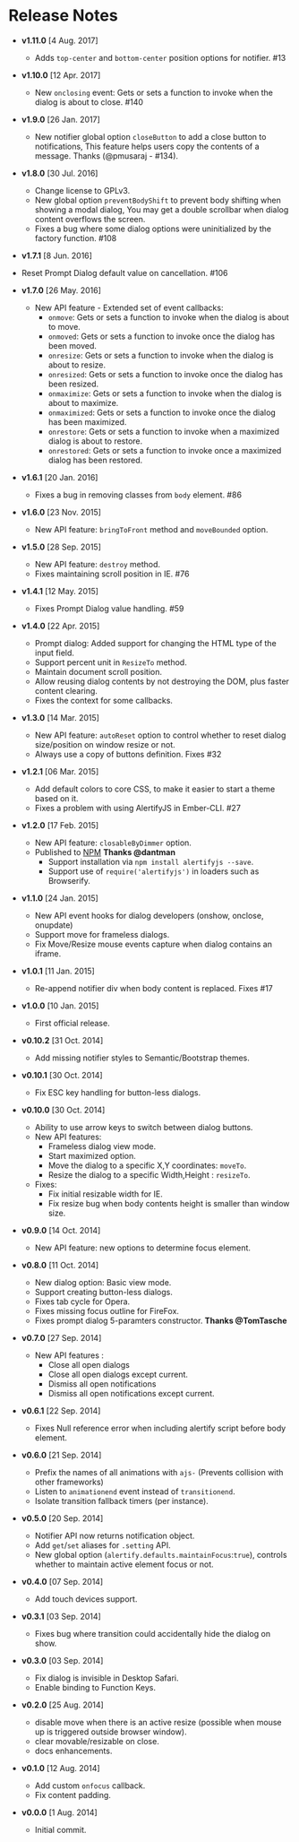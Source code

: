 # Release Notes
* **v1.11.0** [4 Aug. 2017]
  * Adds `top-center` and `bottom-center` position options for notifier. #13

* **v1.10.0** [12 Apr. 2017]
  * New `onclosing` event: Gets or sets a function to invoke when the dialog is about to close. #140

* **v1.9.0** [26 Jan. 2017]
  * New notifier global option `closeButton` to add a close button to notifications, This feature helps users copy the contents of a message. Thanks (@pmusaraj - #134).

* **v1.8.0** [30 Jul. 2016]
  * Change license to GPLv3.
  * New global option `preventBodyShift` to prevent body shifting when showing a modal dialog, You may get a double scrollbar when dialog content overflows the screen.
  * Fixes a bug where some dialog options were uninitialized by the factory function. #108

* **v1.7.1** [8 Jun. 2016]
 * Reset Prompt Dialog default value on cancellation. #106

* **v1.7.0** [26 May. 2016]
  * New API feature - Extended set of event callbacks: 
    * `onmove`: Gets or sets a function to invoke when the dialog is about to move.
    * `onmoved`: Gets or sets a function to invoke once the dialog has been moved.
    * `onresize`: Gets or sets a function to invoke when the dialog is about to resize.
    * `onresized`: Gets or sets a function to invoke once the dialog has been resized.
    * `onmaximize`: Gets or sets a function to invoke when the dialog is about to maximize.
    * `onmaximized`: Gets or sets a function to invoke once the dialog has been maximized.
    * `onrestore`: Gets or sets a function to invoke when a maximized dialog is about to restore.
    * `onrestored`: Gets or sets a function to invoke once a maximized dialog has been restored.

* **v1.6.1** [20 Jan. 2016]
  * Fixes a bug in removing classes from `body` element. #86
  
* **v1.6.0** [23 Nov. 2015]
  * New API feature: `bringToFront` method and `moveBounded` option.
  
* **v1.5.0** [28 Sep. 2015]
  * New API feature: `destroy` method.
  * Fixes maintaining scroll position in IE. #76
  
* **v1.4.1** [12 May. 2015]
  * Fixes Prompt Dialog value handling. #59

* **v1.4.0** [22 Apr. 2015]
  * Prompt dialog: Added support for changing the HTML type of the input field.
  * Support percent unit in `ResizeTo` method.
  * Maintain document scroll position.
  * Allow reusing dialog contents by not destroying the DOM, plus faster content clearing.
  * Fixes the context for some callbacks.

* **v1.3.0** [14 Mar. 2015]
  * New API feature: `autoReset` option to control whether to reset dialog size/position on window resize or not.
  * Always use a copy of buttons definition. Fixes #32

* **v1.2.1** [06 Mar. 2015]
  * Add default colors to core CSS, to make it easier to start a theme based on it.
  * Fixes a problem with using AlertifyJS in Ember-CLI. #27

* **v1.2.0** [17 Feb. 2015]
  * New API feature: `closableByDimmer` option.
  * Published to [NPM](https://www.npmjs.com/package/alertifyjs) **Thanks @dantman**
    * Support installation via `npm install alertifyjs --save`.
    * Support use of `require('alertifyjs')` in loaders such as Browserify.

* **v1.1.0** [24 Jan. 2015]
  * New API event hooks for dialog developers (onshow, onclose, onupdate)
  * Support move for frameless dialogs.
  * Fix Move/Resize mouse events capture when dialog contains an iframe.

* **v1.0.1** [11 Jan. 2015]
  * Re-append notifier div when body content is replaced. Fixes #17

* **v1.0.0** [10 Jan. 2015]
  * First official release.

* **v0.10.2** [31 Oct. 2014]
  * Add missing notifier styles to Semantic/Bootstrap themes.

* **v0.10.1** [30 Oct. 2014]
  * Fix ESC key handling for button-less dialogs.

* **v0.10.0** [30 Oct. 2014]
  * Ability to use arrow keys to switch between dialog buttons.
  * New API features:
    * Frameless dialog view mode.
    * Start maximized option.
    * Move the dialog to a specific X,Y coordinates: `moveTo`.
    * Resize the dialog to a specific Width,Height : `resizeTo`.
  * Fixes:
    * Fix initial resizable width for IE.
    * Fix resize bug when body contents height is smaller than window size.

* **v0.9.0** [14 Oct. 2014]
  * New API feature: new options to determine focus element.

* **v0.8.0** [11 Oct. 2014]
  * New dialog option: Basic view mode.
  * Support creating button-less dialogs.
  * Fixes tab cycle for Opera.
  * Fixes missing focus outline for FireFox.
  * Fixes prompt dialog 5-paramters constructor. **Thanks @TomTasche**

* **v0.7.0** [27 Sep. 2014]
  * New API features :
	* Close all open dialogs
	* Close all open dialogs except current.
	* Dismiss all open notifications
	* Dismiss all open notifications except current.

* **v0.6.1** [22 Sep. 2014]
  * Fixes Null reference error when including alertify script before body element.

* **v0.6.0** [21 Sep. 2014]
  * Prefix the names of all animations with `ajs-` (Prevents collision with other frameworks)
  * Listen to `animationend` event instead of `transitionend`.
  * Isolate transition fallback timers (per instance).

* **v0.5.0** [20 Sep. 2014]
  * Notifier API now returns notification object.
  * Add `get`/`set` aliases for `.setting` API.
  * New global option (`alertify.defaults.maintainFocus`:`true`), controls whether to maintain active element focus or not.

* **v0.4.0** [07 Sep. 2014]
  * Add touch devices support.

* **v0.3.1** [03 Sep. 2014]
  * Fixes bug where transition could accidentally hide the dialog on show.

* **v0.3.0** [03 Sep. 2014]
  * Fix dialog is invisible in Desktop Safari.
  * Enable binding to Function Keys.

* **v0.2.0** [25 Aug. 2014]
  * disable move when there is an active resize (possible when mouse up is triggered outside browser window).
  * clear movable/resizable on close.
  * docs enhancements.

* **v0.1.0** [12 Aug. 2014]
  * Add custom `onfocus` callback.
  * Fix content padding.  

* **v0.0.0** [1 Aug. 2014]
  * Initial commit.
